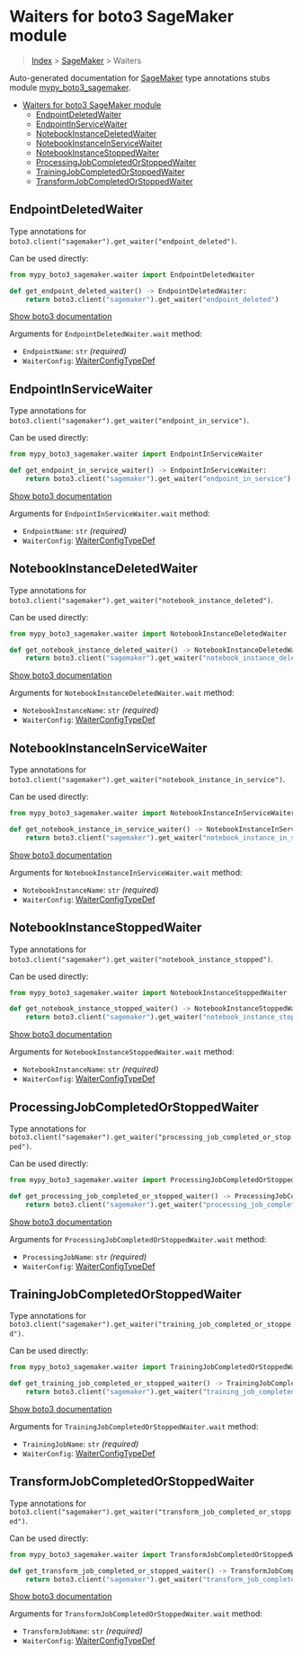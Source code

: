 # Waiters for boto3 SageMaker module

> [Index](../README.md) > [SageMaker](./README.md) > Waiters

Auto-generated documentation for [SageMaker](https://boto3.amazonaws.com/v1/documentation/api/latest/reference/services/sagemaker.html#SageMaker)
type annotations stubs module [mypy_boto3_sagemaker](https://pypi.org/project/mypy-boto3-sagemaker/).

- [Waiters for boto3 SageMaker module](#waiters-for-boto3-sagemaker-module)
  - [EndpointDeletedWaiter](#endpointdeletedwaiter)
  - [EndpointInServiceWaiter](#endpointinservicewaiter)
  - [NotebookInstanceDeletedWaiter](#notebookinstancedeletedwaiter)
  - [NotebookInstanceInServiceWaiter](#notebookinstanceinservicewaiter)
  - [NotebookInstanceStoppedWaiter](#notebookinstancestoppedwaiter)
  - [ProcessingJobCompletedOrStoppedWaiter](#processingjobcompletedorstoppedwaiter)
  - [TrainingJobCompletedOrStoppedWaiter](#trainingjobcompletedorstoppedwaiter)
  - [TransformJobCompletedOrStoppedWaiter](#transformjobcompletedorstoppedwaiter)

## EndpointDeletedWaiter

Type annotations for `boto3.client("sagemaker").get_waiter("endpoint_deleted")`.

Can be used directly:

```python
from mypy_boto3_sagemaker.waiter import EndpointDeletedWaiter

def get_endpoint_deleted_waiter() -> EndpointDeletedWaiter:
    return boto3.client("sagemaker").get_waiter("endpoint_deleted")
```

[Show boto3 documentation](https://boto3.amazonaws.com/v1/documentation/api/latest/reference/services/sagemaker.html#SageMaker.Waiter.endpoint_deleted)

Arguments for `EndpointDeletedWaiter.wait` method:

- `EndpointName`: `str` *(required)*
- `WaiterConfig`: [WaiterConfigTypeDef](https://vemel.github.io/boto3_stubs_docs/mypy_boto3_sagemaker/type_defs.html#waiterconfigtypedef)

## EndpointInServiceWaiter

Type annotations for `boto3.client("sagemaker").get_waiter("endpoint_in_service")`.

Can be used directly:

```python
from mypy_boto3_sagemaker.waiter import EndpointInServiceWaiter

def get_endpoint_in_service_waiter() -> EndpointInServiceWaiter:
    return boto3.client("sagemaker").get_waiter("endpoint_in_service")
```

[Show boto3 documentation](https://boto3.amazonaws.com/v1/documentation/api/latest/reference/services/sagemaker.html#SageMaker.Waiter.endpoint_in_service)

Arguments for `EndpointInServiceWaiter.wait` method:

- `EndpointName`: `str` *(required)*
- `WaiterConfig`: [WaiterConfigTypeDef](https://vemel.github.io/boto3_stubs_docs/mypy_boto3_sagemaker/type_defs.html#waiterconfigtypedef)

## NotebookInstanceDeletedWaiter

Type annotations for `boto3.client("sagemaker").get_waiter("notebook_instance_deleted")`.

Can be used directly:

```python
from mypy_boto3_sagemaker.waiter import NotebookInstanceDeletedWaiter

def get_notebook_instance_deleted_waiter() -> NotebookInstanceDeletedWaiter:
    return boto3.client("sagemaker").get_waiter("notebook_instance_deleted")
```

[Show boto3 documentation](https://boto3.amazonaws.com/v1/documentation/api/latest/reference/services/sagemaker.html#SageMaker.Waiter.notebook_instance_deleted)

Arguments for `NotebookInstanceDeletedWaiter.wait` method:

- `NotebookInstanceName`: `str` *(required)*
- `WaiterConfig`: [WaiterConfigTypeDef](https://vemel.github.io/boto3_stubs_docs/mypy_boto3_sagemaker/type_defs.html#waiterconfigtypedef)

## NotebookInstanceInServiceWaiter

Type annotations for `boto3.client("sagemaker").get_waiter("notebook_instance_in_service")`.

Can be used directly:

```python
from mypy_boto3_sagemaker.waiter import NotebookInstanceInServiceWaiter

def get_notebook_instance_in_service_waiter() -> NotebookInstanceInServiceWaiter:
    return boto3.client("sagemaker").get_waiter("notebook_instance_in_service")
```

[Show boto3 documentation](https://boto3.amazonaws.com/v1/documentation/api/latest/reference/services/sagemaker.html#SageMaker.Waiter.notebook_instance_in_service)

Arguments for `NotebookInstanceInServiceWaiter.wait` method:

- `NotebookInstanceName`: `str` *(required)*
- `WaiterConfig`: [WaiterConfigTypeDef](https://vemel.github.io/boto3_stubs_docs/mypy_boto3_sagemaker/type_defs.html#waiterconfigtypedef)

## NotebookInstanceStoppedWaiter

Type annotations for `boto3.client("sagemaker").get_waiter("notebook_instance_stopped")`.

Can be used directly:

```python
from mypy_boto3_sagemaker.waiter import NotebookInstanceStoppedWaiter

def get_notebook_instance_stopped_waiter() -> NotebookInstanceStoppedWaiter:
    return boto3.client("sagemaker").get_waiter("notebook_instance_stopped")
```

[Show boto3 documentation](https://boto3.amazonaws.com/v1/documentation/api/latest/reference/services/sagemaker.html#SageMaker.Waiter.notebook_instance_stopped)

Arguments for `NotebookInstanceStoppedWaiter.wait` method:

- `NotebookInstanceName`: `str` *(required)*
- `WaiterConfig`: [WaiterConfigTypeDef](https://vemel.github.io/boto3_stubs_docs/mypy_boto3_sagemaker/type_defs.html#waiterconfigtypedef)

## ProcessingJobCompletedOrStoppedWaiter

Type annotations for `boto3.client("sagemaker").get_waiter("processing_job_completed_or_stopped")`.

Can be used directly:

```python
from mypy_boto3_sagemaker.waiter import ProcessingJobCompletedOrStoppedWaiter

def get_processing_job_completed_or_stopped_waiter() -> ProcessingJobCompletedOrStoppedWaiter:
    return boto3.client("sagemaker").get_waiter("processing_job_completed_or_stopped")
```

[Show boto3 documentation](https://boto3.amazonaws.com/v1/documentation/api/latest/reference/services/sagemaker.html#SageMaker.Waiter.processing_job_completed_or_stopped)

Arguments for `ProcessingJobCompletedOrStoppedWaiter.wait` method:

- `ProcessingJobName`: `str` *(required)*
- `WaiterConfig`: [WaiterConfigTypeDef](https://vemel.github.io/boto3_stubs_docs/mypy_boto3_sagemaker/type_defs.html#waiterconfigtypedef)

## TrainingJobCompletedOrStoppedWaiter

Type annotations for `boto3.client("sagemaker").get_waiter("training_job_completed_or_stopped")`.

Can be used directly:

```python
from mypy_boto3_sagemaker.waiter import TrainingJobCompletedOrStoppedWaiter

def get_training_job_completed_or_stopped_waiter() -> TrainingJobCompletedOrStoppedWaiter:
    return boto3.client("sagemaker").get_waiter("training_job_completed_or_stopped")
```

[Show boto3 documentation](https://boto3.amazonaws.com/v1/documentation/api/latest/reference/services/sagemaker.html#SageMaker.Waiter.training_job_completed_or_stopped)

Arguments for `TrainingJobCompletedOrStoppedWaiter.wait` method:

- `TrainingJobName`: `str` *(required)*
- `WaiterConfig`: [WaiterConfigTypeDef](https://vemel.github.io/boto3_stubs_docs/mypy_boto3_sagemaker/type_defs.html#waiterconfigtypedef)

## TransformJobCompletedOrStoppedWaiter

Type annotations for `boto3.client("sagemaker").get_waiter("transform_job_completed_or_stopped")`.

Can be used directly:

```python
from mypy_boto3_sagemaker.waiter import TransformJobCompletedOrStoppedWaiter

def get_transform_job_completed_or_stopped_waiter() -> TransformJobCompletedOrStoppedWaiter:
    return boto3.client("sagemaker").get_waiter("transform_job_completed_or_stopped")
```

[Show boto3 documentation](https://boto3.amazonaws.com/v1/documentation/api/latest/reference/services/sagemaker.html#SageMaker.Waiter.transform_job_completed_or_stopped)

Arguments for `TransformJobCompletedOrStoppedWaiter.wait` method:

- `TransformJobName`: `str` *(required)*
- `WaiterConfig`: [WaiterConfigTypeDef](https://vemel.github.io/boto3_stubs_docs/mypy_boto3_sagemaker/type_defs.html#waiterconfigtypedef)
